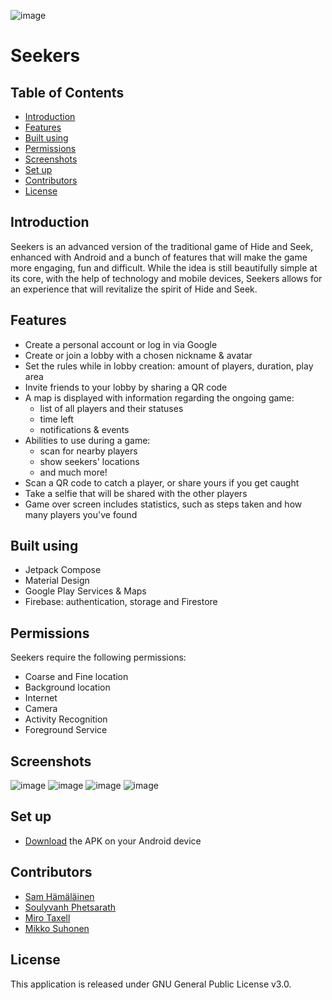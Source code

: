 ![image](https://user-images.githubusercontent.com/82511722/196117427-4dceed2d-ed0d-423c-9dd1-ae97ca8ed224.png)

# Seekers 

## Table of Contents
* [Introduction](#introduction)
* [Features](#features)
* [Built using](#built-using)
* [Permissions](#permissions)
* [Screenshots](#screenshots)
* [Set up](#set-up)
* [Contributors](#contributors)
* [License](#license)

## Introduction
Seekers is an advanced version of the traditional game of Hide and Seek, enhanced with Android and a bunch of features that will make the game more
engaging, fun and difficult. While the idea is still beautifully simple at its core, with the help of technology and mobile devices, 
Seekers allows for an experience that will revitalize the spirit of Hide and Seek.

## Features
- Create a personal account or log in via Google
- Create or join a lobby with a chosen nickname & avatar
- Set the rules while in lobby creation: amount of players, duration, play area
- Invite friends to your lobby by sharing a QR code
- A map is displayed with information regarding the ongoing game: 
  - list of all players and their statuses
  - time left
  - notifications & events
- Abilities to use during a game:
  - scan for nearby players 
  - show seekers' locations
  - and much more!
- Scan a QR code to catch a player, or share yours if you get caught
- Take a selfie that will be shared with the other players
- Game over screen includes statistics, such as steps taken and how many players you've found

## Built using
- Jetpack Compose
- Material Design
- Google Play Services & Maps
- Firebase: authentication, storage and Firestore

## Permissions
Seekers require the following permissions:
- Coarse and Fine location
- Background location
- Internet
- Camera
- Activity Recognition
- Foreground Service

## Screenshots
![image](https://user-images.githubusercontent.com/82511722/196120723-58930516-6aa8-46c8-ad26-0d71a6411602.png) ![image](https://user-images.githubusercontent.com/82511722/196120762-7f6dadf1-d310-469f-a05b-444d122d254b.png) ![image](https://user-images.githubusercontent.com/82511722/196120795-b3e6b9c3-04fc-47c5-9a99-e3602a35dd86.png) ![image](https://user-images.githubusercontent.com/82511722/196120816-08852dd5-2ffa-40a7-adb0-ea452513d70b.png)

## Set up
- [Download](https://drive.google.com/file/d/110GpK3ikiMqCWDousuMHYbwai2a7xvYQ/view?usp=sharing) the APK on your Android device

## Contributors
- [Sam Hämäläinen](https://github.com/SamHamalainen)
- [Soulyvanh Phetsarath](https://github.com/soulyvap)
- [Miro Taxell](https://github.com/mirotaxell)
- [Mikko Suhonen](https://github.com/miksunGitHub)

## License
This application is released under GNU General Public License v3.0.
